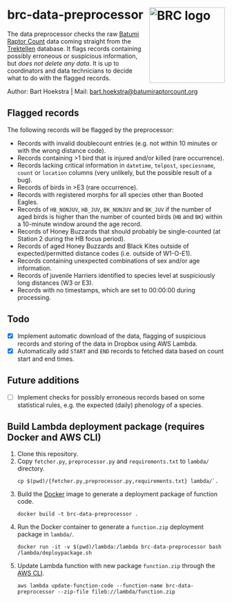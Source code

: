 # brc-data-preprocessor <a href="https://www.batumiraptorcount.org"><img src="https://static1.squarespace.com/static/5b33912fb27e39bd89996b9d/t/5b33ac53352f535c7e8effcb/1560539069142/?format=120w" alt="BRC logo" align="right" width="175" style="max-width: 175px;"></a>
The data preprocessor checks the raw [Batumi Raptor Count](https://www.batumiraptorcount.org) data coming straight from the [Trektellen](https://www.trektellen.org) database. It flags records containing possibly erroneous or suspicious information, but *does not delete any data*. It is up to coordinators and data technicians to decide what to do with the flagged records.

Author: Bart Hoekstra | Mail: [bart.hoekstra@batumiraptorcount.org](mailto:bart.hoekstra@batumiraptorcount.org)

## Flagged records
The following records will be flagged by the preprocessor:
- Records with invalid doublecount entries (e.g. not within 10 minutes or with the wrong distance code).
- Records containing >1 bird that is injured and/or killed (rare occurrence).
- Records lacking critical information in `datetime`, `telpost`, `speciesname`, `count` or `location` columns (very unlikely, but the possible result of a bug).
- Records of birds in >E3 (rare occurrence).
- Records with registered morphs for all species other than Booted Eagles.
- Records of `HB_NONJUV`, `HB_JUV`, `BK_NONJUV` and `BK_JUV` if the number of aged birds is higher than the number of counted birds (`HB` and `BK`) within a 10-minute window around the age record.
- Records of Honey Buzzards that should probably be single-counted (at Station 2 during the HB focus period).
- Records of aged Honey Buzzards and Black Kites outside of expected/permitted distance codes (i.e. outside of W1-O-E1).
- Records containing unexpected combinations of sex and/or age information.
- Records of juvenile Harriers identified to species level at suspiciously long distances (W3 or E3).
- Records with no timestamps, which are set to 00:00:00 during processing.

## Todo
- [x] Implement automatic download of the data, flagging of suspicious records and storing of the data in Dropbox using AWS Lambda.
- [x] Automatically add `START` and `END` records to fetched data based on count start and end times.

## Future additions
- [ ] Implement checks for possibly erroneous records based on some statistical rules, e.g. the expected (daily) phenology of a species.

## Build Lambda deployment package (requires Docker and AWS CLI)
1. Clone this repository.
2. Copy `fetcher.py`, `preprocessor.py` and `requirements.txt` to `lambda/` directory.
    ```
    cp $(pwd)/{fetcher.py,preprocessor.py,requirements.txt} lambda/`.
    ```
3. Build the [Docker](https://docs.docker.com/install/) image to generate a deployment package of function code. 
    ```
    docker build -t brc-data-preprocessor .
    ```
4. Run the Docker container to generate a `function.zip` deployment package in `lambda/`. 
    ```
    docker run -it -v $(pwd)/lambda:/lambda brc-data-preprocessor bash /lambda/deploypackage.sh
    ```
5. Update Lambda function with new package `function.zip` through the [AWS CLI](https://aws.amazon.com/cli/). 
    ```
    aws lambda update-function-code --function-name brc-data-preprocessor --zip-file fileb://lambda/function.zip
    ```
